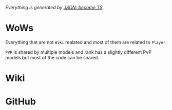*Everything is generated by [JSON: become TS](https://github.com/HenryQuan/json-become-ts)*

# WoWs
Everything that are not `Wiki` realated and most of them are related to `Player`.

`PVP` is shared by multiple models and rank has a slightly different PvP models but most of the code can be shared.
 
# Wiki

# GitHub

